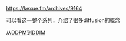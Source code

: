 https://kexue.fm/archives/9164

可以看这一整个系列，介绍了很多diffusion的概念

[从DDPM到DDIM](https://kexue.fm/archives/9181)

